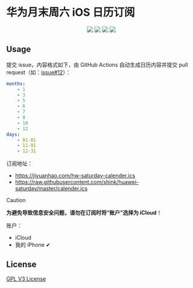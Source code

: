 # 华为月末周六 iOS 日历订阅

<p align="center">
    <a href="https://github.com/shink/huawei-saturday/actions/workflows/submit-pr.yml"><img src="https://github.com/shink/huawei-saturday/actions/workflows/submit-pr.yml/badge.svg" /></a>
    <img src="https://img.shields.io/badge/language-python-3572A5.svg" />
    <img src="https://img.shields.io/github/stars/shink/huawei-saturday.svg?label=stars&logo=github" />
    <img src="https://img.shields.io/github/forks/shink/huawei-saturday.svg?label=forks&logo=github" />
</p>

## Usage

提交 issue，内容格式如下，由 GitHub Actions 自动生成日历内容并提交 pull request（如：[issue#12](https://github.com/shink/huawei-saturday/issues/12)）：

```yaml
months:
    - 1
    - 3
    - 5
    - 6
    - 7
    - 8
    - 10
    - 12
days:
    - 01-01
    - 11-01
    - 12-31
```

订阅地址：

- https://jiyuanhao.com/hw-saturday-calender.ics
- https://raw.githubusercontent.com/shink/huawei-saturday/master/calender.ics

> [!CAUTION]
>
> **为避免导致信息安全问题，请勿在订阅时将“账户”选择为 iCloud**！
>
> 账户：
>  - iCloud
>  - 我的 iPhone ✔

## License

[GPL V3 License](LICENSE)
